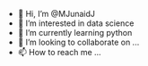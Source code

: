 - 👋 Hi, I’m @MJunaidJ
- 👀 I’m interested in data science
- 🌱 I’m currently learning python
- 💞️ I’m looking to collaborate on ...
- 📫 How to reach me ...

<!---
MJunaidJ/MJunaidJ is a ✨ special ✨ repository because its `README.md` (this file) appears on your GitHub profile.
You can click the Preview link to take a look at your changes.
--->

